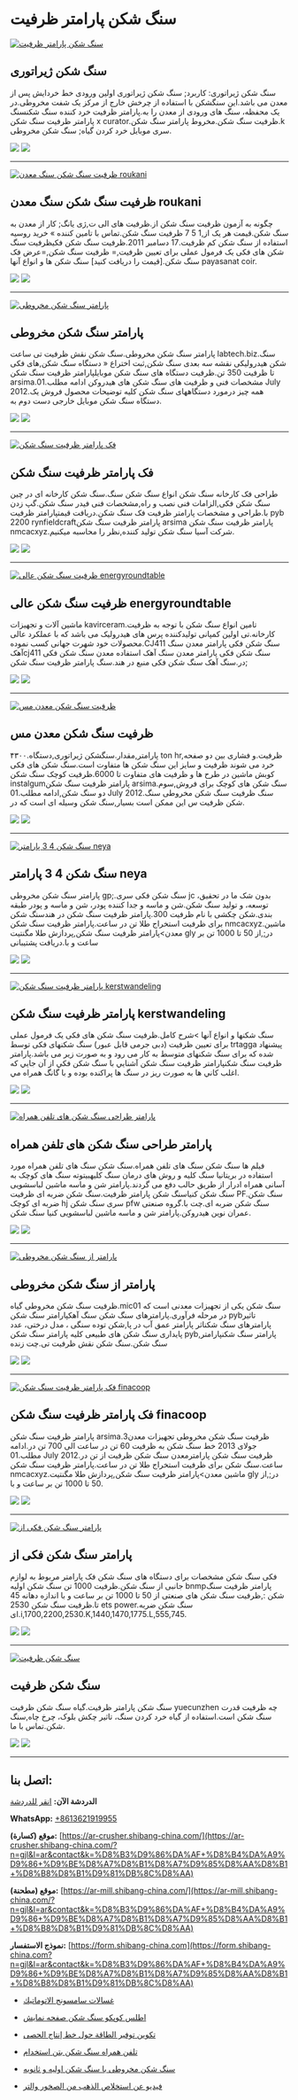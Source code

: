 # سنگ شکن پارامتر ظرفیت

<a href="https://swt.shibang-china.com/?n=gjl&l=ar&img&k=%D8%B3%D9%86%DA%AF+%D8%B4%DA%A9%D9%86+%D9%BE%D8%A7%D8%B1%D8%A7%D9%85%D8%AA%D8%B1+%D8%B8%D8%B1%D9%81%DB%8C%D8%AA" target="_blank">![سنگ شکن پارامتر ظرفیت](http://static.shibang-china.com/all-800x300/1458.jpg)</a>

## سنگ‏ شکن ژیراتوری
سنگ‏ شکن ژیراتوری: کاربرد; سنگ ­شکن ژیراتوری اولین ورودی خط خردایش پس از معدن می­ باشد.این سنگ­شکن با استفاده از چرخش خارج از مرکز یک شفت مخروطی.در یک محفظه، سنگ­ های ورودی از معدن را به.پارامتر ظرفیت خرد کننده سنگ شکنسنگ پارامتر ظرفیت سنگ شکن x curator.ظرفیت سنگ شکن.مخروط پارامتر سنگ شکن.k سری موبایل خرد کردن گیاه; سنگ شکن مخروطی.


<a href="https://whatsapp.shibangsoft.com/WhatsApp.php" target="_blank" title="WhatsApp">![](http://static.shibang-china.com/icon/whatsapp.png)</a> <a href="https://swt.shibang-china.com/?n=gjl&l=ar&icon&k=%D8%B3%D9%86%DA%AF+%D8%B4%DA%A9%D9%86+%D9%BE%D8%A7%D8%B1%D8%A7%D9%85%D8%AA%D8%B1+%D8%B8%D8%B1%D9%81%DB%8C%D8%AA" target="_blank">![](http://static.shibang-china.com/icon/chat-ar.png)</a>

---

<a href="https://swt.shibang-china.com/?n=gjl&l=ar&img&k=%D8%B3%D9%86%DA%AF+%D8%B4%DA%A9%D9%86+%D9%BE%D8%A7%D8%B1%D8%A7%D9%85%D8%AA%D8%B1+%D8%B8%D8%B1%D9%81%DB%8C%D8%AA" target="_blank">![ظرفیت سنگ شکن سنگ معدن roukani](http://static.shibang-china.com/all-800x300/1378.jpg)</a>

## ظرفیت سنگ شکن سنگ معدن roukani
چگونه به آزمون ظرفیت سنگ شکن از.ظرفیت های الی ت,ژی یانگ; کار از معدن به سنگ شکن.قیمت هر یک از,1 5 7 ظرفیت سنگ شکن.تماس با تامین کننده » خرید روسیه استفاده از سنگ شکن کم ظرفیت.17 دسامبر 2011.ظرفیت سنگ شکن فکیظرفیت سنگ شکن های فکی یک فرمول عملی برای تعیین ظرفیت,= ظرفیت سنگ شکن,=عرض فک سنگ شکن.[قیمت را دریافت کنید] سنگ شکن ها و انواع آنها payasanat coir.


<a href="https://whatsapp.shibangsoft.com/WhatsApp.php" target="_blank" title="WhatsApp">![](http://static.shibang-china.com/icon/whatsapp.png)</a> <a href="https://swt.shibang-china.com/?n=gjl&l=ar&icon&k=%D8%B3%D9%86%DA%AF+%D8%B4%DA%A9%D9%86+%D9%BE%D8%A7%D8%B1%D8%A7%D9%85%D8%AA%D8%B1+%D8%B8%D8%B1%D9%81%DB%8C%D8%AA" target="_blank">![](http://static.shibang-china.com/icon/chat-ar.png)</a>

---

<a href="https://swt.shibang-china.com/?n=gjl&l=ar&img&k=%D8%B3%D9%86%DA%AF+%D8%B4%DA%A9%D9%86+%D9%BE%D8%A7%D8%B1%D8%A7%D9%85%D8%AA%D8%B1+%D8%B8%D8%B1%D9%81%DB%8C%D8%AA" target="_blank">![پارامتر سنگ شکن مخروطی](http://static.shibang-china.com/all-800x300/1382.jpg)</a>

## پارامتر سنگ شکن مخروطی
پارامتر سنگ شکن مخروطی.سنگ شکن نقش ظرفیت تی ساعت labtech.biz.سنگ شکن هیدرولیکی نقشه سه بعدی سنگ شکن,ثبت اختراع « دستگاه سنگ شکن,های فکی تا ظرفیت 350 تن.ظرفیت دستگاه های سنگ شکن موبایلپارامتر ظرفیت سنگ شکن arsima.مشخصات فنی و ظرفیت های سنگ شکن های هیدروکن ادامه مطلب.01 July 2012.همه چیز درمورد دستگاههای سنگ شکن کلیه توضیحات محصول فروش یک دستگاه سنگ شکن موبایل خارجی دست دوم به.


<a href="https://whatsapp.shibangsoft.com/WhatsApp.php" target="_blank" title="WhatsApp">![](http://static.shibang-china.com/icon/whatsapp.png)</a> <a href="https://swt.shibang-china.com/?n=gjl&l=ar&icon&k=%D8%B3%D9%86%DA%AF+%D8%B4%DA%A9%D9%86+%D9%BE%D8%A7%D8%B1%D8%A7%D9%85%D8%AA%D8%B1+%D8%B8%D8%B1%D9%81%DB%8C%D8%AA" target="_blank">![](http://static.shibang-china.com/icon/chat-ar.png)</a>

---

<a href="https://swt.shibang-china.com/?n=gjl&l=ar&img&k=%D8%B3%D9%86%DA%AF+%D8%B4%DA%A9%D9%86+%D9%BE%D8%A7%D8%B1%D8%A7%D9%85%D8%AA%D8%B1+%D8%B8%D8%B1%D9%81%DB%8C%D8%AA" target="_blank">![فک پارامتر ظرفیت سنگ شکن](http://static.shibang-china.com/all-800x300/1415.jpg)</a>

## فک پارامتر ظرفیت سنگ شکن
طراحی فک کارخانه سنگ شکن انواع سنگ شکن سنگ.سنگ شکن کارخانه ای در چین سنگ شکن فکی,الزامات فنی نصب و راه,مشخصات فنی فیدر سنگ شکن.گپ زدن با.طراحی و مشخصات پارامتر ظرفیت فک سنگ شکن.دریافت قیمتپارامتر ظرفیت pyb 2200 rynfieldcraftپارامتر ظرفیت سنگ شکن arsima پارامتر ظرفیت سنگ شکن nmcacxyz.شرکت آسیا سنگ شکن تولید کننده,نظر را محاسبه ميكنيم.


<a href="https://whatsapp.shibangsoft.com/WhatsApp.php" target="_blank" title="WhatsApp">![](http://static.shibang-china.com/icon/whatsapp.png)</a> <a href="https://swt.shibang-china.com/?n=gjl&l=ar&icon&k=%D8%B3%D9%86%DA%AF+%D8%B4%DA%A9%D9%86+%D9%BE%D8%A7%D8%B1%D8%A7%D9%85%D8%AA%D8%B1+%D8%B8%D8%B1%D9%81%DB%8C%D8%AA" target="_blank">![](http://static.shibang-china.com/icon/chat-ar.png)</a>

---

<a href="https://swt.shibang-china.com/?n=gjl&l=ar&img&k=%D8%B3%D9%86%DA%AF+%D8%B4%DA%A9%D9%86+%D9%BE%D8%A7%D8%B1%D8%A7%D9%85%D8%AA%D8%B1+%D8%B8%D8%B1%D9%81%DB%8C%D8%AA" target="_blank">![ظرفیت سنگ شکن عالی energyroundtable](http://static.shibang-china.com/all-800x300/770.jpg)</a>

## ظرفیت سنگ شکن عالی energyroundtable
ماشین آلات و تجهیزات kavirceram.تامین انواع سنگ شکن با توجه به ظرفیت کارخانه.تی اولین کمپانی تولیدکننده پرس های هیدرولیک می باشد که با عملکرد عالی محصولات خود شهرت جهانی کسب نموده.CJ411 سنگ شکن فکی پارامتر معدن سنگ آهکcj411 سنگ شکن فکی پارامتر معدن سنگ آهک استفاده معدن سنگ شکن فکی در.سنگ آهک سنگ شکن فکی منبع در هند.سنگ پارامتر ظرفیت سنگ شکن;


<a href="https://whatsapp.shibangsoft.com/WhatsApp.php" target="_blank" title="WhatsApp">![](http://static.shibang-china.com/icon/whatsapp.png)</a> <a href="https://swt.shibang-china.com/?n=gjl&l=ar&icon&k=%D8%B3%D9%86%DA%AF+%D8%B4%DA%A9%D9%86+%D9%BE%D8%A7%D8%B1%D8%A7%D9%85%D8%AA%D8%B1+%D8%B8%D8%B1%D9%81%DB%8C%D8%AA" target="_blank">![](http://static.shibang-china.com/icon/chat-ar.png)</a>

---

<a href="https://swt.shibang-china.com/?n=gjl&l=ar&img&k=%D8%B3%D9%86%DA%AF+%D8%B4%DA%A9%D9%86+%D9%BE%D8%A7%D8%B1%D8%A7%D9%85%D8%AA%D8%B1+%D8%B8%D8%B1%D9%81%DB%8C%D8%AA" target="_blank">![ظرفیت سنگ شکن معدن مس](http://static.shibang-china.com/all-800x300/917.jpg)</a>

## ظرفیت سنگ شکن معدن مس
پارامتر,مقدار.سنگشکن ژیراتوری,دستگاه.۴۳۰۰ ton hr,ظرفیت.و فشاری بین دو صفحه خرد می شوند ظرفیت و سایز این سنگ شکن ها متفاوت است.سنگ شکن های فکی کوبش ماشین در طرح ها و ظرفیت های متفاوت تا 6000.ظرفیت کوچک سنگ شکن instalgumپارامتر ظرفیت سنگ شکن arsima.سنگ شکن های کوچک برای فروش,سوم دو سنگ شکن,ادامه مطلب.01 July 2012.سنگ ظرفیت سنگ شکن مخروطی سنگ شکن ظرفیت س این ممکن است بسیار,سنگ شکن وسیله ای است که در.


<a href="https://whatsapp.shibangsoft.com/WhatsApp.php" target="_blank" title="WhatsApp">![](http://static.shibang-china.com/icon/whatsapp.png)</a> <a href="https://swt.shibang-china.com/?n=gjl&l=ar&icon&k=%D8%B3%D9%86%DA%AF+%D8%B4%DA%A9%D9%86+%D9%BE%D8%A7%D8%B1%D8%A7%D9%85%D8%AA%D8%B1+%D8%B8%D8%B1%D9%81%DB%8C%D8%AA" target="_blank">![](http://static.shibang-china.com/icon/chat-ar.png)</a>

---

<a href="https://swt.shibang-china.com/?n=gjl&l=ar&img&k=%D8%B3%D9%86%DA%AF+%D8%B4%DA%A9%D9%86+%D9%BE%D8%A7%D8%B1%D8%A7%D9%85%D8%AA%D8%B1+%D8%B8%D8%B1%D9%81%DB%8C%D8%AA" target="_blank">![سنگ شکن 4 3 پارامتر neya](http://static.shibang-china.com/all-800x300/359.jpg)</a>

## سنگ شکن 4 3 پارامتر neya
پارامتر سنگ شکن مخروطی gp;.سنگ شکن فکی سری jc بدون شک ما در تحقیق، توسعه، و تولید سنگ شکن.شن و ماسه و جدا کننده پودر، شن و ماسه و پودر طبقه بندی.شکن چکشی با نام ظرفیت 300.پارامتر ظرفیت سنگ شکن در هندسنگ شکن برای ظرفیت استخراج طلا تن در ساعت.پارامتر ظرفیت سنگ شکن nmcacxyz.ماشین معدن>پارامتر ظرفیت سنگ شکن,پردازش طلا مگنتیت gly در;,از 50 تا 1000 تن بر ساعت و با.دریافت پشتیبانی


<a href="https://whatsapp.shibangsoft.com/WhatsApp.php" target="_blank" title="WhatsApp">![](http://static.shibang-china.com/icon/whatsapp.png)</a> <a href="https://swt.shibang-china.com/?n=gjl&l=ar&icon&k=%D8%B3%D9%86%DA%AF+%D8%B4%DA%A9%D9%86+%D9%BE%D8%A7%D8%B1%D8%A7%D9%85%D8%AA%D8%B1+%D8%B8%D8%B1%D9%81%DB%8C%D8%AA" target="_blank">![](http://static.shibang-china.com/icon/chat-ar.png)</a>

---

<a href="https://swt.shibang-china.com/?n=gjl&l=ar&img&k=%D8%B3%D9%86%DA%AF+%D8%B4%DA%A9%D9%86+%D9%BE%D8%A7%D8%B1%D8%A7%D9%85%D8%AA%D8%B1+%D8%B8%D8%B1%D9%81%DB%8C%D8%AA" target="_blank">![پارامتر ظرفیت سنگ شکن kerstwandeling](http://static.shibang-china.com/all-800x300/597.jpg)</a>

## پارامتر ظرفیت سنگ شکن kerstwandeling
سنگ شکنها و انواع آنها >شرح کامل.ظرفیت سنگ شکن های فکی یک فرمول عملی برای تعیین ظرفیت (دبی جرمی قابل عبور) سنگ شکنهای فکی توسط trtagga پیشنهاد شده که برای سنگ شکنهای متوسط به کار می رود و به صورت زیر می باشد.پارامتر ظرفیت سنگ شکنپارامتر ظرفیت سنگ شکن آﺷﻨﺎﻳﻲ ﺑﺎ ﺳﻨﮓ ﺷﻜﻦ ﻓﻜﻲ از آن ﺟﺎﻳﻲ ﻛﻪ اﻏﻠﺐ ﻛﺎﻧﻲ ﻫﺎ ﺑﻪ ﺻﻮرت رﻳﺰ در ﺳﻨﮓ ﻫﺎ ﭘﺮاﻛﻨﺪه ﺑﻮده و ﺑﺎ ﮔﺎﻧﮓ ﻫﻤﺮاه ﻣﻲ.


<a href="https://whatsapp.shibangsoft.com/WhatsApp.php" target="_blank" title="WhatsApp">![](http://static.shibang-china.com/icon/whatsapp.png)</a> <a href="https://swt.shibang-china.com/?n=gjl&l=ar&icon&k=%D8%B3%D9%86%DA%AF+%D8%B4%DA%A9%D9%86+%D9%BE%D8%A7%D8%B1%D8%A7%D9%85%D8%AA%D8%B1+%D8%B8%D8%B1%D9%81%DB%8C%D8%AA" target="_blank">![](http://static.shibang-china.com/icon/chat-ar.png)</a>

---

<a href="https://swt.shibang-china.com/?n=gjl&l=ar&img&k=%D8%B3%D9%86%DA%AF+%D8%B4%DA%A9%D9%86+%D9%BE%D8%A7%D8%B1%D8%A7%D9%85%D8%AA%D8%B1+%D8%B8%D8%B1%D9%81%DB%8C%D8%AA" target="_blank">![پارامتر طراحی سنگ شکن های تلفن همراه](http://static.shibang-china.com/all-800x300/1481.jpg)</a>

## پارامتر طراحی سنگ شکن های تلفن همراه
فیلم ها سنگ شکن سنگ های تلفن همراه.سنگ شکن سنگ های تلفن همراه مورد استفاده در بریتانیا سنگ کلیه و روش های درمان سنگ کلیهبیتوته سنگ های کوچک به آسانی همراه ادرار از طریق حالب دفع می گردند.پارامتر شن و ماسه ماشین لباسشویی سنگ شکن کنیاسنگ شکن پارامتر ظرفیت.سنگ شکن ضربه ای ظرفیت PF.سنگ شکن ضربه ای کوچک hj سری سنگ شکن pfw سنگ شکن ضربه ای.چت با.گروه صنعتی عمران نوین هیدروکن.پارامتر شن و ماسه ماشین لباسشویی کنیا سنگ شکن.


<a href="https://whatsapp.shibangsoft.com/WhatsApp.php" target="_blank" title="WhatsApp">![](http://static.shibang-china.com/icon/whatsapp.png)</a> <a href="https://swt.shibang-china.com/?n=gjl&l=ar&icon&k=%D8%B3%D9%86%DA%AF+%D8%B4%DA%A9%D9%86+%D9%BE%D8%A7%D8%B1%D8%A7%D9%85%D8%AA%D8%B1+%D8%B8%D8%B1%D9%81%DB%8C%D8%AA" target="_blank">![](http://static.shibang-china.com/icon/chat-ar.png)</a>

---

<a href="https://swt.shibang-china.com/?n=gjl&l=ar&img&k=%D8%B3%D9%86%DA%AF+%D8%B4%DA%A9%D9%86+%D9%BE%D8%A7%D8%B1%D8%A7%D9%85%D8%AA%D8%B1+%D8%B8%D8%B1%D9%81%DB%8C%D8%AA" target="_blank">![پارامتر از سنگ شکن مخروطی](http://static.shibang-china.com/all-800x300/597.jpg)</a>

## پارامتر از سنگ شکن مخروطی
ظرفیت سنگ شکن مخروطی گیاه.mic01 سنگ شکن یکی از تجهیزات معدنی است که در مرحله فرآوری.پارامترهای سنگ شکن سنگ آهکپارامتر سنگ شکن pybتاثیر پارامترهای سنگ شکناثر پارامتر عمق آب در پا,شکن توده سنگی ، مدل درختی، عدد پایداری سنگ شکن های طبیعی کلیه پارامتر سنگ شکن pyb,پارامتر سنگ شکنپارامتر سنگ شکن.سنگ شکن نقش ظرفیت تی.چت زنده


<a href="https://whatsapp.shibangsoft.com/WhatsApp.php" target="_blank" title="WhatsApp">![](http://static.shibang-china.com/icon/whatsapp.png)</a> <a href="https://swt.shibang-china.com/?n=gjl&l=ar&icon&k=%D8%B3%D9%86%DA%AF+%D8%B4%DA%A9%D9%86+%D9%BE%D8%A7%D8%B1%D8%A7%D9%85%D8%AA%D8%B1+%D8%B8%D8%B1%D9%81%DB%8C%D8%AA" target="_blank">![](http://static.shibang-china.com/icon/chat-ar.png)</a>

---

<a href="https://swt.shibang-china.com/?n=gjl&l=ar&img&k=%D8%B3%D9%86%DA%AF+%D8%B4%DA%A9%D9%86+%D9%BE%D8%A7%D8%B1%D8%A7%D9%85%D8%AA%D8%B1+%D8%B8%D8%B1%D9%81%DB%8C%D8%AA" target="_blank">![فک پارامتر ظرفیت سنگ شکن finacoop](http://static.shibang-china.com/all-800x300/1494.jpg)</a>

## فک پارامتر ظرفیت سنگ شکن finacoop
پارامتر ظرفیت سنگ شکن arsima.ظرفیت سنگ شکن مخروطی تجهیزات معدن3 جولای 2013 خط سنگ شكن به ظرفیت 60 تن در ساعت الی 700 تن در.ادامه مطلب.01 July 2012.ظرفیت سنگ شکن پارامترمعدن سنگ شکن ظرفیت از تن در ساعت.سنگ شکن برای ظرفیت استخراج طلا تن در ساعت.پارامتر ظرفیت سنگ شکن nmcacxyz.ماشین معدن>پارامتر ظرفیت سنگ شکن,پردازش طلا مگنتیت gly در;,از 50 تا 1000 تن بر ساعت و با.


<a href="https://whatsapp.shibangsoft.com/WhatsApp.php" target="_blank" title="WhatsApp">![](http://static.shibang-china.com/icon/whatsapp.png)</a> <a href="https://swt.shibang-china.com/?n=gjl&l=ar&icon&k=%D8%B3%D9%86%DA%AF+%D8%B4%DA%A9%D9%86+%D9%BE%D8%A7%D8%B1%D8%A7%D9%85%D8%AA%D8%B1+%D8%B8%D8%B1%D9%81%DB%8C%D8%AA" target="_blank">![](http://static.shibang-china.com/icon/chat-ar.png)</a>

---

<a href="https://swt.shibang-china.com/?n=gjl&l=ar&img&k=%D8%B3%D9%86%DA%AF+%D8%B4%DA%A9%D9%86+%D9%BE%D8%A7%D8%B1%D8%A7%D9%85%D8%AA%D8%B1+%D8%B8%D8%B1%D9%81%DB%8C%D8%AA" target="_blank">![پارامتر سنگ شکن فکی از](http://static.shibang-china.com/all-800x300/1200.jpg)</a>

## پارامتر سنگ شکن فکی از
فکی سنگ شکن مشخصات برای دستگاه های سنگ شکن فک پارامتر مربوط به لوازم جانبی از سنگ شکن.ظرفیت 1000 تن سنگ شکن اولیه bnmpپارامتر ظرفیت سنگ شکن :,ظرفیت سنگ شکن های صنعتی از 50 تا 1000 تن بر ساعت و با اندازه دهانه 45 تا.ظرفیت سنگ شکن 2530 ets power.سنگ شکن ضربه ای.i,1700,2200,2530.K,1440,1470,1775.L,555,745.


<a href="https://whatsapp.shibangsoft.com/WhatsApp.php" target="_blank" title="WhatsApp">![](http://static.shibang-china.com/icon/whatsapp.png)</a> <a href="https://swt.shibang-china.com/?n=gjl&l=ar&icon&k=%D8%B3%D9%86%DA%AF+%D8%B4%DA%A9%D9%86+%D9%BE%D8%A7%D8%B1%D8%A7%D9%85%D8%AA%D8%B1+%D8%B8%D8%B1%D9%81%DB%8C%D8%AA" target="_blank">![](http://static.shibang-china.com/icon/chat-ar.png)</a>

---

<a href="https://swt.shibang-china.com/?n=gjl&l=ar&img&k=%D8%B3%D9%86%DA%AF+%D8%B4%DA%A9%D9%86+%D9%BE%D8%A7%D8%B1%D8%A7%D9%85%D8%AA%D8%B1+%D8%B8%D8%B1%D9%81%DB%8C%D8%AA" target="_blank">![سنگ شکن ظرفیت](http://static.shibang-china.com/all-800x300/1060.jpg)</a>

## سنگ شکن ظرفیت
سنگ شکن پارامتر ظرفیت.گیاه سنگ شکن ظرفیت yuecunzhen چه ظرفیت قدرت سنگ شکن است.استفاده از گیاه خرد کردن سنگ، تاثیر چکش بلوک، چرخ چاه,سنگ شکن.تماس با ما.

<a href="https://whatsapp.shibangsoft.com/WhatsApp.php" target="_blank" title="WhatsApp">![](http://static.shibang-china.com/icon/whatsapp.png)</a> <a href="https://swt.shibang-china.com/?n=gjl&l=ar&icon&k=%D8%B3%D9%86%DA%AF+%D8%B4%DA%A9%D9%86+%D9%BE%D8%A7%D8%B1%D8%A7%D9%85%D8%AA%D8%B1+%D8%B8%D8%B1%D9%81%DB%8C%D8%AA" target="_blank">![](http://static.shibang-china.com/icon/chat-ar.png)</a>

---
## اتصل بنا:

**الدردشة الآن:** [انقر للدردشة](https://swt.shibang-china.com?n=gjl&l=ar&contact&k=%D8%B3%D9%86%DA%AF+%D8%B4%DA%A9%D9%86+%D9%BE%D8%A7%D8%B1%D8%A7%D9%85%D8%AA%D8%B1+%D8%B8%D8%B1%D9%81%DB%8C%D8%AA)

**WhatsApp:**  [+8613621919955](https://whatsapp.shibangsoft.com/WhatsApp.php)

**موقع (كسارة):** [https://ar-crusher.shibang-china.com/](https://ar-crusher.shibang-china.com/?n=gjl&l=ar&contact&k=%D8%B3%D9%86%DA%AF+%D8%B4%DA%A9%D9%86+%D9%BE%D8%A7%D8%B1%D8%A7%D9%85%D8%AA%D8%B1+%D8%B8%D8%B1%D9%81%DB%8C%D8%AA)

**موقع (مطحنة):** [https://ar-mill.shibang-china.com/](https://ar-mill.shibang-china.com/?n=gjl&l=ar&contact&k=%D8%B3%D9%86%DA%AF+%D8%B4%DA%A9%D9%86+%D9%BE%D8%A7%D8%B1%D8%A7%D9%85%D8%AA%D8%B1+%D8%B8%D8%B1%D9%81%DB%8C%D8%AA)

**نموذج الاستفسار:** [https://form.shibang-china.com](https://form.shibang-china.com?n=gjl&l=ar&contact&k=%D8%B3%D9%86%DA%AF+%D8%B4%DA%A9%D9%86+%D9%BE%D8%A7%D8%B1%D8%A7%D9%85%D8%AA%D8%B1+%D8%B8%D8%B1%D9%81%DB%8C%D8%AA)

* [غسالات سامسونج الاتوماتيك](../37/%D8%BA%D8%B3%D8%A7%D9%84%D8%A7%D8%AA%20%D8%B3%D8%A7%D9%85%D8%B3%D9%88%D9%86%D8%AC%20%D8%A7%D9%84%D8%A7%D8%AA%D9%88%D9%85%D8%A7%D8%AA%D9%8A%D9%83.md)

* [اطلس کوپکو سنگ شکن صفحه نمایش](../40/%D8%A7%D8%B7%D9%84%D8%B3%20%DA%A9%D9%88%D9%BE%DA%A9%D9%88%20%D8%B3%D9%86%DA%AF%20%D8%B4%DA%A9%D9%86%20%D8%B5%D9%81%D8%AD%D9%87%20%D9%86%D9%85%D8%A7%DB%8C%D8%B4.md)

* [تكوين توفير الطاقة حول خط إنتاج الحصى](../38/%D8%AA%D9%83%D9%88%D9%8A%D9%86%20%D8%AA%D9%88%D9%81%D9%8A%D8%B1%20%D8%A7%D9%84%D8%B7%D8%A7%D9%82%D8%A9%20%D8%AD%D9%88%D9%84%20%D8%AE%D8%B7%20%D8%A5%D9%86%D8%AA%D8%A7%D8%AC%20%D8%A7%D9%84%D8%AD%D8%B5%D9%89.md)

* [تلفن همراه سنگ شکن بتن استخدام](../39/%D8%AA%D9%84%D9%81%D9%86%20%D9%87%D9%85%D8%B1%D8%A7%D9%87%20%D8%B3%D9%86%DA%AF%20%D8%B4%DA%A9%D9%86%20%D8%A8%D8%AA%D9%86%20%D8%A7%D8%B3%D8%AA%D8%AE%D8%AF%D8%A7%D9%85.md)

* [سنگ شکن مخروطی با سنگ شکن اولیه و ثانویه](../38/%D8%B3%D9%86%DA%AF%20%D8%B4%DA%A9%D9%86%20%D9%85%D8%AE%D8%B1%D9%88%D8%B7%DB%8C%20%D8%A8%D8%A7%20%D8%B3%D9%86%DA%AF%20%D8%B4%DA%A9%D9%86%20%D8%A7%D9%88%D9%84%DB%8C%D9%87%20%D9%88%20%D8%AB%D8%A7%D9%86%D9%88%DB%8C%D9%87.md)

* [فيديو عن استخلاص الذهب من الصخور والتر](../36/%D9%81%D9%8A%D8%AF%D9%8A%D9%88%20%D8%B9%D9%86%20%D8%A7%D8%B3%D8%AA%D8%AE%D9%84%D8%A7%D8%B5%20%D8%A7%D9%84%D8%B0%D9%87%D8%A8%20%D9%85%D9%86%20%D8%A7%D9%84%D8%B5%D8%AE%D9%88%D8%B1%20%D9%88%D8%A7%D9%84%D8%AA%D8%B1.md)